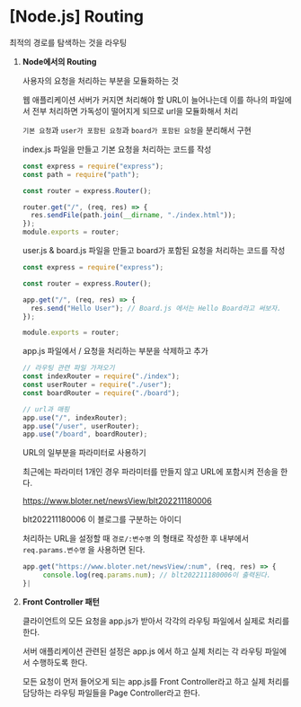 # [Node.js] Routing

최적의 경로를 탐색하는 것을 라우팅

1. **Node에서의 Routing**

   사용자의 요청을 처리하는 부분을 모듈화하는 것

   웹 애플리케이션 서버가 커지면 처리해야 할 URL이 늘어나는데 이를 하나의 파일에서 전부 처리하면 가독성이 떨어지게 되므로 url을 모듈화해서 처리

   `기본 요청`과 `user가 포함된 요청`과 `board가 포함된 요청`을 분리해서 구현

   index.js 파일을 만들고 기본 요청을 처리하는 코드를 작성

   ```jsx
   const express = require("express");
   const path = require("path");

   const router = express.Router();

   router.get("/", (req, res) => {
     res.sendFile(path.join(__dirname, "./index.html"));
   });
   module.exports = router;
   ```

   user.js & board.js 파일을 만들고 board가 포함된 요청을 처리하는 코드를 작성

   ```jsx
   const express = require("express");

   const router = express.Router();

   app.get("/", (req, res) => {
     res.send("Hello User"); // Board.js 에서는 Hello Board라고 써보자.
   });

   module.exports = router;
   ```

   app.js 파일에서 / 요청을 처리하는 부분을 삭제하고 추가

   ```jsx
   // 라우팅 관련 파일 가져오기
   const indexRouter = require("./index");
   const userRouter = require("./user");
   const boardRouter = require("./board");

   // url과 매핑
   app.use("/", indexRouter);
   app.use("/user", userRouter);
   app.use("/board", boardRouter);
   ```

   URL의 일부분을 파라미터로 사용하기

   최근에는 파라미터 1개인 경우 파라미터를 만들지 않고 URL에 포함시켜 전송을 한다.

   https://www.bloter.net/newsView/blt202211180006

   blt202211180006 이 블로그를 구분하는 아이디

   처리하는 URL을 설정할 때 `경로/:변수명` 의 형태로 작성한 후 내부에서 `req.params.변수명` 을 사용하면 된다.

   ```jsx
   app.get("https://www.bloter.net/newsView/:num", (req, res) => {
   		console.log(req.params.num); // blt202211180006이 출력된다.
   }|
   ```

2. **Front Controller 패턴**

   클라이언트의 모든 요청을 app.js가 받아서 각각의 라우팅 파일에서 실제로 처리를 한다.

   서버 애플리케이션 관련된 설정은 app.js 에서 하고 실제 처리는 각 라우팅 파일에서 수행하도록 한다.

   모든 요청이 먼저 들어오게 되는 app.js를 Front Controller라고 하고 실제 처리를 담당하는 라우팅 파일들을 Page Controller라고 한다.
